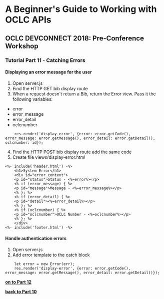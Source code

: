 # A Beginner's Guide to Working with OCLC APIs
## OCLC DEVCONNECT 2018: Pre-Conference Workshop
### Tutorial Part 11 - Catching Errors

#### Displaying an error message for the user
1. Open server.js
2. Find the HTTP GET bib display route
3. When a request doesn't return a Bib, return the Error view. Pass it the following variables:
- error
- error_message
- error_detail
- oclcnumber
```
    res.render('display-error', {error: error.getCode(), error_message: error.getMessage(), error_detail: error.getDetail(), oclcnumber: id});
```

4. Find the HTTP POST bib display route add the same code
5. Create file views/display-error.html
```
<%- include('header.html') -%>
    <h1>System Error</h1>
    <div id="error_content">
    <p id="status">Status - <%=error%></p>
    <% if (error_message) { %>
    <p id="message">Message - <%=error_message%></p>
    <% }; %>
    <% if (error_detail) { %>
    <p id="detail"><%=error_detail%></p>
    <% }; %>
    <% if (oclcnumber) { %>
    <p id="oclcnumber">OCLC Number - <%=oclcnumber%></p>
    <% }; %>
    </div>
<%- include('footer.html') -%>

```

#### Handle authentication errors
1. Open server.js
2. Add error template to the catch block

```
    let error = new Error(err);
    res.render('display-error', {error: error.getCode(), error_message: error.getMessage(), error_detail: error.getDetail()});
```

**[on to Part 12](tutorial-12.md)**

**[back to Part 10](tutorial-10.md)**